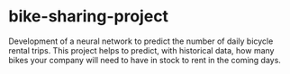 # bike-sharing-project
Development of a neural network to predict the number of daily bicycle rental trips. This project helps to predict, with historical data, how many bikes your company will need to have in stock to rent in the coming days.

